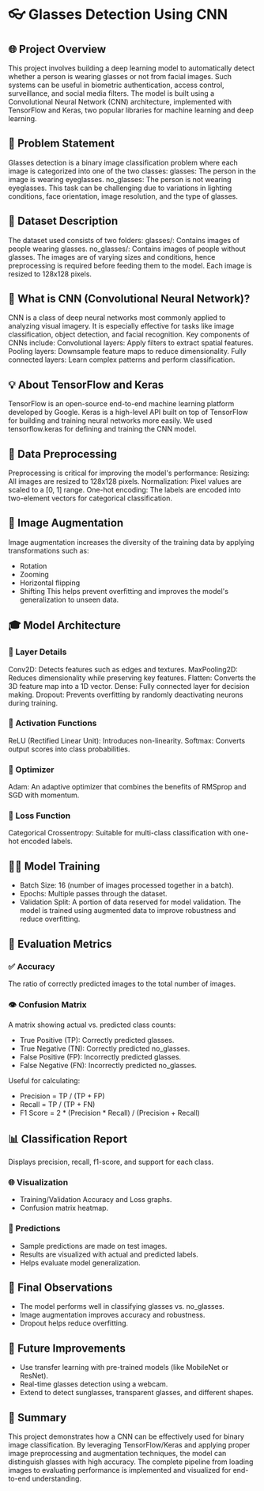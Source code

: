 # 👓 Glasses Detection Using CNN

## 🌐 Project Overview

This project involves building a deep learning model to automatically detect whether a person is wearing glasses or not from facial images. Such systems can be useful in biometric authentication, access control, surveillance, and social media filters. The model is built using a Convolutional Neural Network (CNN) architecture, implemented with TensorFlow and Keras, two popular libraries for machine learning and deep learning.

## 🔎 Problem Statement

Glasses detection is a binary image classification problem where each image is categorized into one of the two classes:
glasses: The person in the image is wearing eyeglasses.
no_glasses: The person is not wearing eyeglasses.
This task can be challenging due to variations in lighting conditions, face orientation, image resolution, and the type of glasses.

## 📅 Dataset Description

The dataset used consists of two folders:
glasses/: Contains images of people wearing glasses.
no_glasses/: Contains images of people without glasses.
The images are of varying sizes and conditions, hence preprocessing is required before feeding them to the model. Each image is resized to 128x128 pixels.

## 🧐 What is CNN (Convolutional Neural Network)?

CNN is a class of deep neural networks most commonly applied to analyzing visual imagery. It is especially effective for tasks like image classification, object detection, and facial recognition. Key components of CNNs include:
Convolutional layers: Apply filters to extract spatial features.
Pooling layers: Downsample feature maps to reduce dimensionality.
Fully connected layers: Learn complex patterns and perform classification.

## 💡 About TensorFlow and Keras

TensorFlow is an open-source end-to-end machine learning platform developed by Google.
Keras is a high-level API built on top of TensorFlow for building and training neural networks more easily.
We used tensorflow.keras for defining and training the CNN model.

## 🔢 Data Preprocessing

Preprocessing is critical for improving the model's performance:
Resizing: All images are resized to 128x128 pixels.
Normalization: Pixel values are scaled to a [0, 1] range.
One-hot encoding: The labels are encoded into two-element vectors for categorical classification.

## 🌈 Image Augmentation

Image augmentation increases the diversity of the training data by applying transformations such as:
* Rotation
* Zooming
* Horizontal flipping
* Shifting
This helps prevent overfitting and improves the model's generalization to unseen data.

## 🎓 Model Architecture

### 🔹 Layer Details
  Conv2D: Detects features such as edges and textures.
  MaxPooling2D: Reduces dimensionality while preserving key features.
  Flatten: Converts the 3D feature map into a 1D vector.
  Dense: Fully connected layer for decision making.
  Dropout: Prevents overfitting by randomly deactivating neurons during training.

### 🔹 Activation Functions
  ReLU (Rectified Linear Unit): Introduces non-linearity.
  Softmax: Converts output scores into class probabilities.
### 🔹 Optimizer
  Adam: An adaptive optimizer that combines the benefits of RMSprop and SGD with momentum.
### 🔹 Loss Function
  Categorical Crossentropy: Suitable for multi-class classification with one-hot encoded labels.

## 🏋️‍⚖️ Model Training

* Batch Size: 16 (number of images processed together in a batch).
* Epochs: Multiple passes through the dataset.
* Validation Split: A portion of data reserved for model validation.
The model is trained using augmented data to improve robustness and reduce overfitting.

## 🔮 Evaluation Metrics

### ✅ Accuracy

The ratio of correctly predicted images to the total number of images.
### 👁️ Confusion Matrix
A matrix showing actual vs. predicted class counts:
* True Positive (TP): Correctly predicted glasses.
* True Negative (TN): Correctly predicted no_glasses.
* False Positive (FP): Incorrectly predicted glasses.
* False Negative (FN): Incorrectly predicted no_glasses.

Useful for calculating:
* Precision = TP / (TP + FP)
* Recall = TP / (TP + FN)
* F1 Score = 2 * (Precision * Recall) / (Precision + Recall)

## 📊 Classification Report

Displays precision, recall, f1-score, and support for each class.
### 🌐 Visualization
* Training/Validation Accuracy and Loss graphs.
* Confusion matrix heatmap.

### 🤖 Predictions
* Sample predictions are made on test images.
* Results are visualized with actual and predicted labels.
* Helps evaluate model generalization.

## 🌟 Final Observations

* The model performs well in classifying glasses vs. no_glasses.
* Image augmentation improves accuracy and robustness.
* Dropout helps reduce overfitting.

## 🚀 Future Improvements

* Use transfer learning with pre-trained models (like MobileNet or ResNet).
* Real-time glasses detection using a webcam.
* Extend to detect sunglasses, transparent glasses, and different shapes.

## 📃 Summary

This project demonstrates how a CNN can be effectively used for binary image classification. By leveraging TensorFlow/Keras and applying proper image preprocessing and augmentation techniques, the model can distinguish glasses with high accuracy. The complete pipeline from loading images to evaluating performance is implemented and visualized for end-to-end understanding.



